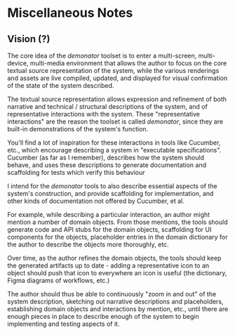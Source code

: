 # Miscellaneous Notes

## Vision (?)

The core idea of the _demonator_ toolset is to enter a multi-screen,
multi-device, multi-media environment that allows the author to focus on the
core textual source representation of the system, while the various renderings
and assets are live compiled, updated, and displayed for visual confirmation of
the state of the system described.

The textual source representation allows expression and refinement of both
narrative and technical / structural descriptions of the system, and of
representative interactions with the system. These "representative interactions"
are the reason the toolset is called _demonator_, since they are built-in
demonstrations of the system's function.

You'll find a lot of inspiration for these interactions in tools like Cucumber,
etc., which encourage describing a system in "executable specifications".
Cucumber (as far as I remember), describes how the system should behave, and
uses these descriptions to generate documentation and scaffolding for tests
which verify this behaviour

I intend for the _demonator_ tools to also describe essential aspects of the
system's construction, and provide scaffolding for implementation, and other
kinds of documentation not offered by Cucumber, et al.

For example, while describing a particular interaction, an author might mention
a number of domain objects. From those mentions, the tools should generate code
and API stubs for the domain objects, scaffolding for UI components for the
objects, placeholder entries in the domain dictionary for the author to describe
the objects more thoroughly, etc.

Over time, as the author refines the domain objects, the tools should keep the
generated artifacts up to date - adding a representative icon to an object
should push that icon to everywhere an icon is useful (the dictionary, Figma
diagrams of workflows, etc.)

The author should thus be able to continuously "zoom in and out" of the system
description, sketching out narrative descriptions and placeholders, establishing
domain objects and interactions by mention, etc., until there are enough pieces
in place to describe enough of the system to begin implementing and testing
aspects of it.
